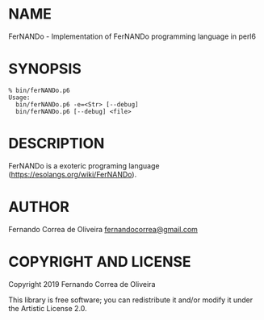 NAME
====

FerNANDo - Implementation of FerNANDo programming language in perl6

SYNOPSIS
========

```
% bin/ferNANDo.p6
Usage:
  bin/ferNANDo.p6 -e=<Str> [--debug]
  bin/ferNANDo.p6 [--debug] <file>
```

DESCRIPTION
===========

FerNANDo is a exoteric programing language (https://esolangs.org/wiki/FerNANDo).

AUTHOR
======

Fernando Correa de Oliveira <fernandocorrea@gmail.com>

COPYRIGHT AND LICENSE
=====================

Copyright 2019 Fernando Correa de Oliveira

This library is free software; you can redistribute it and/or modify it under the Artistic License 2.0.

